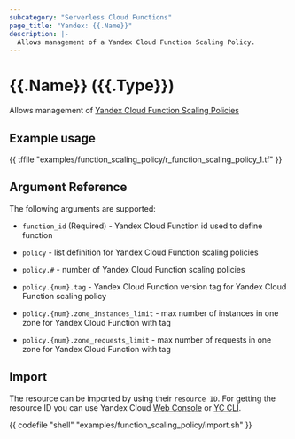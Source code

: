 ```yaml
---
subcategory: "Serverless Cloud Functions"
page_title: "Yandex: {{.Name}}"
description: |-
  Allows management of a Yandex Cloud Function Scaling Policy.
---
```


# {{.Name}} ({{.Type}})

Allows management of [Yandex Cloud Function Scaling Policies](https://yandex.cloud/docs/functions/)

## Example usage

{{ tffile "examples/function_scaling_policy/r_function_scaling_policy_1.tf" }}

## Argument Reference

The following arguments are supported:

* `function_id` (Required) - Yandex Cloud Function id used to define function

* `policy` - list definition for Yandex Cloud Function scaling policies
* `policy.#` - number of Yandex Cloud Function scaling policies
* `policy.{num}.tag` - Yandex Cloud Function version tag for Yandex Cloud Function scaling policy
* `policy.{num}.zone_instances_limit` - max number of instances in one zone for Yandex Cloud Function with tag
* `policy.{num}.zone_requests_limit` - max number of requests in one zone for Yandex Cloud Function with tag

## Import

The resource can be imported by using their `resource ID`. For getting the resource ID you can use Yandex Cloud [Web Console](https://console.yandex.cloud) or [YC CLI](https://yandex.cloud/docs/cli/quickstart).

{{ codefile "shell" "examples/function_scaling_policy/import.sh" }}
